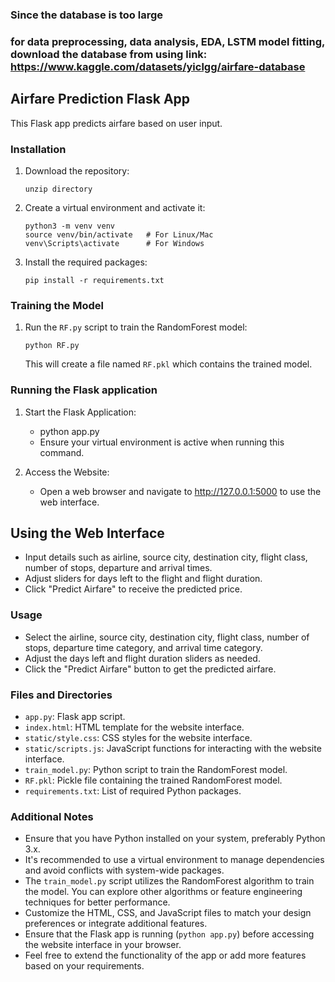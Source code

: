 ### Since the database is too large
### for data preprocessing, data analysis, EDA, LSTM model fitting, download the database from using link: https://www.kaggle.com/datasets/yiclgg/airfare-database


## Airfare Prediction Flask App

This Flask app predicts airfare based on user input.

### Installation

1. Download  the repository:
    ```
   unzip directory
    ```

2. Create a virtual environment and activate it:
    ```
    python3 -m venv venv
    source venv/bin/activate   # For Linux/Mac
    venv\Scripts\activate      # For Windows
    ```

3. Install the required packages:
    ```
    pip install -r requirements.txt
    ```

### Training the Model

1. Run the `RF.py` script to train the RandomForest model:
    ```
    python RF.py
    ```

   This will create a file named `RF.pkl` which contains the trained model.

### Running the Flask application

1. Start the Flask Application:
   - python app.py
   - Ensure your virtual environment is active when running this command.

2. Access the Website:
   - Open a web browser and navigate to http://127.0.0.1:5000 to use the web interface.

Using the Web Interface
-----------------------

- Input details such as airline, source city, destination city, flight class, number of stops, departure and arrival times.
- Adjust sliders for days left to the flight and flight duration.
- Click "Predict Airfare" to receive the predicted price.
	

### Usage

- Select the airline, source city, destination city, flight class, number of stops, departure time category, and arrival time category.
- Adjust the days left and flight duration sliders as needed.
- Click the "Predict Airfare" button to get the predicted airfare.

### Files and Directories

- `app.py`: Flask app script.
- `index.html`: HTML template for the website interface.
- `static/style.css`: CSS styles for the website interface.
- `static/scripts.js`: JavaScript functions for interacting with the website interface.
- `train_model.py`: Python script to train the RandomForest model.
- `RF.pkl`: Pickle file containing the trained RandomForest model.
- `requirements.txt`: List of required Python packages.

### Additional Notes

- Ensure that you have Python installed on your system, preferably Python 3.x.
- It's recommended to use a virtual environment to manage dependencies and avoid conflicts with system-wide packages.
- The `train_model.py` script utilizes the RandomForest algorithm to train the model. You can explore other algorithms or feature engineering techniques for better performance.
- Customize the HTML, CSS, and JavaScript files to match your design preferences or integrate additional features.
- Ensure that the Flask app is running (`python app.py`) before accessing the website interface in your browser.
- Feel free to extend the functionality of the app or add more features based on your requirements.
